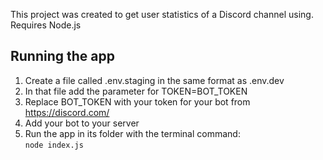 This project was created to get user statistics of a Discord channel using.
Requires Node.js
## Running the app
1. Create a file called .env.staging in the same format as .env.dev   
2. In that file add the parameter for TOKEN=BOT_TOKEN  
3. Replace BOT_TOKEN with your token for your bot from https://discord.com/  
4. Add your bot to your server  
5. Run the app in its folder with the terminal command:  
`node index.js`
